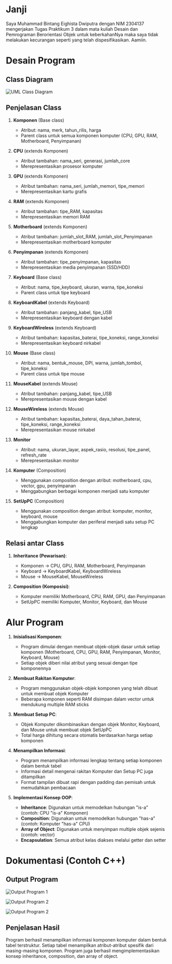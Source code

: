 # Janji
Saya Muhammad Bintang Eighista Dwiputra dengan NIM 2304137 mengerjakan Tugas Praktikum 3 dalam mata kuliah Desain dan Pemrograman Berorientasi Objek untuk keberkahanNya maka saya tidak melakukan kecurangan seperti yang telah dispesifikasikan. Aamiin.

# Desain Program

## Class Diagram

![UML Class Diagram](https://github.com/user-attachments/assets/50e54407-5aa9-42c4-98e1-2e02e8b7335d)

## Penjelasan Class
1. **Komponen** (Base class)
   - Atribut: nama, merk, tahun_rilis, harga
   - Parent class untuk semua komponen komputer (CPU, GPU, RAM, Motherboard, Penyimpanan)

2. **CPU** (extends Komponen)
   - Atribut tambahan: nama_seri, generasi, jumlah_core
   - Merepresentasikan prosesor komputer

3. **GPU** (extends Komponen)
   - Atribut tambahan: nama_seri, jumlah_memori, tipe_memori
   - Merepresentasikan kartu grafis

4. **RAM** (extends Komponen)
   - Atribut tambahan: tipe_RAM, kapasitas
   - Merepresentasikan memori RAM

5. **Motherboard** (extends Komponen)
   - Atribut tambahan: jumlah_slot_RAM, jumlah_slot_Penyimpanan
   - Merepresentasikan motherboard komputer

6. **Penyimpanan** (extends Komponen)
   - Atribut tambahan: tipe_penyimpanan, kapasitas
   - Merepresentasikan media penyimpanan (SSD/HDD)

7. **Keyboard** (Base class)
   - Atribut: nama, tipe_keyboard, ukuran, warna, tipe_koneksi
   - Parent class untuk tipe keyboard

8. **KeyboardKabel** (extends Keyboard)
   - Atribut tambahan: panjang_kabel, tipe_USB
   - Merepresentasikan keyboard dengan kabel

9. **KeyboardWireless** (extends Keyboard)
   - Atribut tambahan: kapasitas_baterai, tipe_koneksi, range_koneksi
   - Merepresentasikan keyboard nirkabel

10. **Mouse** (Base class)
    - Atribut: nama, bentuk_mouse, DPI, warna, jumlah_tombol, tipe_koneksi
    - Parent class untuk tipe mouse

11. **MouseKabel** (extends Mouse)
    - Atribut tambahan: panjang_kabel, tipe_USB
    - Merepresentasikan mouse dengan kabel

12. **MouseWireless** (extends Mouse)
    - Atribut tambahan: kapasitas_baterai, daya_tahan_baterai, tipe_koneksi, range_koneksi
    - Merepresentasikan mouse nirkabel

13. **Monitor**
    - Atribut: nama, ukuran_layar, aspek_rasio, resolusi, tipe_panel, refresh_rate
    - Merepresentasikan monitor

14. **Komputer** (Composition)
    - Menggunakan composition dengan atribut: motherboard, cpu, vector<RAM>, gpu, penyimpanan
    - Menggabungkan berbagai komponen menjadi satu komputer

15. **SetUpPC** (Composition)
    - Menggunakan composition dengan atribut: komputer, monitor, keyboard, mouse
    - Menggabungkan komputer dan periferal menjadi satu setup PC lengkap

## Relasi antar Class
1. **Inheritance (Pewarisan)**:
   - Komponen → CPU, GPU, RAM, Motherboard, Penyimpanan
   - Keyboard → KeyboardKabel, KeyboardWireless
   - Mouse → MouseKabel, MouseWireless

2. **Composition (Komposisi)**:
   - Komputer memiliki Motherboard, CPU, RAM, GPU, dan Penyimpanan
   - SetUpPC memiliki Komputer, Monitor, Keyboard, dan Mouse

# Alur Program

1. **Inisialisasi Komponen**:
   - Program dimulai dengan membuat objek-objek dasar untuk setiap komponen (Motherboard, CPU, GPU, RAM, Penyimpanan, Monitor, Keyboard, Mouse)
   - Setiap objek diberi nilai atribut yang sesuai dengan tipe komponennya

2. **Membuat Rakitan Komputer**:
   - Program menggunakan objek-objek komponen yang telah dibuat untuk membuat objek Komputer
   - Beberapa komponen seperti RAM disimpan dalam vector untuk mendukung multiple RAM sticks

3. **Membuat Setup PC**:
   - Objek Komputer dikombinasikan dengan objek Monitor, Keyboard, dan Mouse untuk membuat objek SetUpPC
   - Total harga dihitung secara otomatis berdasarkan harga setiap komponen

4. **Menampilkan Informasi**:
   - Program menampilkan informasi lengkap tentang setiap komponen dalam bentuk tabel
   - Informasi detail mengenai rakitan Komputer dan Setup PC juga ditampilkan
   - Format tampilan dibuat rapi dengan padding dan pemisah untuk memudahkan pembacaan

5. **Implementasi Konsep OOP**:
   - **Inheritance**: Digunakan untuk memodelkan hubungan "is-a" (contoh: CPU "is-a" Komponen)
   - **Composition**: Digunakan untuk memodelkan hubungan "has-a" (contoh: Komputer "has-a" CPU)
   - **Array of Object**: Digunakan untuk menyimpan multiple objek sejenis (contoh: vector<RAM>)
   - **Encapsulation**: Semua atribut kelas diakses melalui getter dan setter

# Dokumentasi (Contoh C++)

## Output Program

![Output Program 1](https://github.com/user-attachments/assets/745c90b8-108e-4181-9da1-f2b1d788ec88)

![Output Program 2](https://github.com/user-attachments/assets/0e86167e-183c-48c2-becc-18a4e5c120e8)

![Output Program 2](https://github.com/user-attachments/assets/657c1080-8a8a-4ab1-adfc-0de4e3a063d6)

## Penjelasan Hasil
Program berhasil menampilkan informasi komponen komputer dalam bentuk tabel terstruktur. Setiap tabel menampilkan atribut-atribut spesifik dari masing-masing komponen. Program juga berhasil mengimplementasikan konsep inheritance, composition, dan array of object.
